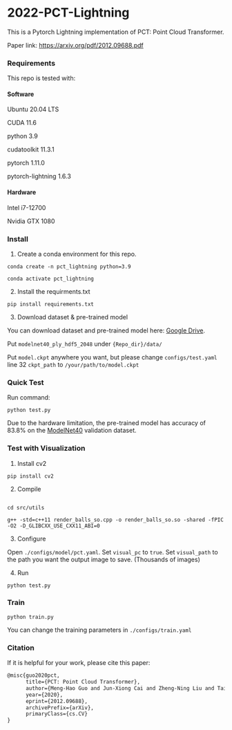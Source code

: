 # 2022-PCT-Lightning
This is a Pytorch Lightning implementation of PCT: Point Cloud Transformer.

Paper link: https://arxiv.org/pdf/2012.09688.pdf

### Requirements

This repo is tested with:

#### Software
Ubuntu 20.04 LTS

CUDA 11.6

python 3.9

cudatoolkit 11.3.1

pytorch 1.11.0

pytorch-lightning 1.6.3

#### Hardware
Intel i7-12700

Nvidia GTX 1080

### Install

1. Create a conda environment for this repo.
```shell script
conda create -n pct_lightning python=3.9

conda activate pct_lightning
```

2. Install the requirments.txt
```shell script
pip install requirements.txt
```

3. Download dataset & pre-trained model

You can download dataset and pre-trained model here: [Google Drive](https://drive.google.com/drive/folders/1nJCQBvBV0Xz9AZUYzQ0CvY0lSHdK1uVw?usp=sharing). 

Put `modelnet40_ply_hdf5_2048` under `{Repo_dir}/data/`

Put `model.ckpt` anywhere you want, but please change `configs/test.yaml` line 32 `ckpt_path` to `/your/path/to/model.ckpt`


### Quick Test
Run command:

```shell script
python test.py
```

Due to the hardware limitation, the pre-trained model has accuracy of 83.8% on the [ModelNet40](http://modelnet.cs.princeton.edu/) validation dataset.

### Test with Visualization

1. Install cv2

```shell script
pip install cv2
```

2. Compile
```shell script

cd src/utils

g++ -std=c++11 render_balls_so.cpp -o render_balls_so.so -shared -fPIC -O2 -D_GLIBCXX_USE_CXX11_ABI=0

```

3. Configure

Open `./configs/model/pct.yaml`. Set `visual_pc` to `true`. Set `visual_path` to the path you want the output image to save. (Thousands of images)

4. Run
```shell script
python test.py
```

### Train

```shell script
python train.py
```

You can change the training parameters in `./configs/train.yaml`

### Citation
If it is helpful for your work, please cite this paper:
```latex
@misc{guo2020pct,
      title={PCT: Point Cloud Transformer}, 
      author={Meng-Hao Guo and Jun-Xiong Cai and Zheng-Ning Liu and Tai-Jiang Mu and Ralph R. Martin and Shi-Min Hu},
      year={2020},
      eprint={2012.09688},
      archivePrefix={arXiv},
      primaryClass={cs.CV}
}
```